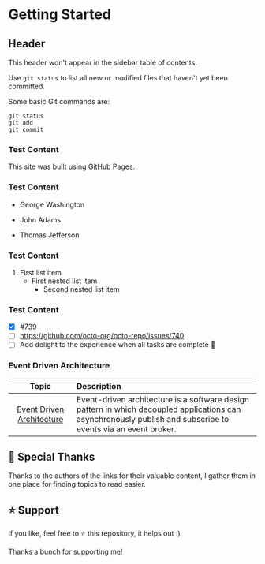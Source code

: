 # Getting Started

## Header <!-- {docsify-ignore} -->

This header won't appear in the sidebar table of contents.

Use `git status` to list all new or modified files that haven't yet been committed.

Some basic Git commands are:

```
git status
git add
git commit
```

### Test Content

This site was built using [GitHub Pages](https://pages.github.com/).

### Test Content

- George Washington

* John Adams

- Thomas Jefferson

### Test Content

1. First list item
   - First nested list item
     - Second nested list item

### Test Content

- [x] #739
- [ ] https://github.com/octo-org/octo-repo/issues/740
- [ ] Add delight to the experience when all tasks are complete :tada:

### Event Driven Architecture

|                             Topic                              | Description                                                                                                                                                    |
| :------------------------------------------------------------: | :------------------------------------------------------------------------------------------------------------------------------------------------------------- |
| [Event Driven Architecture](docs/event-driven-architecture.md) | Event-driven architecture is a software design pattern in which decoupled applications can asynchronously publish and subscribe to events via an event broker. |

## 🙏 Special Thanks

Thanks to the authors of the links for their valuable content, I gather them in one place for finding topics to read easier.

## ⭐ Support

If you like, feel free to ⭐ this repository, it helps out :)

Thanks a bunch for supporting me!
